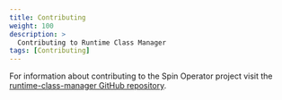 ```yaml
---
title: Contributing
weight: 100
description: >
  Contributing to Runtime Class Manager
tags: [Contributing]
---
```


For information about contributing to the Spin Operator project visit the [runtime-class-manager GitHub repository](https://github.com/spinkube/runtime-class-manager).
